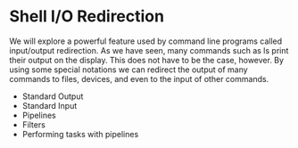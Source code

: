 # Shell I/O Redirection
We will explore a powerful feature used by command line programs called input/output redirection.
As we have seen, many commands such as ls print their output on the display. 
This does not have to be the case, however. By using some special notations we can redirect the
output of many commands to files, devices, and even to the input of other commands.

* Standard Output
* Standard Input
* Pipelines
* Filters
* Performing tasks with pipelines
